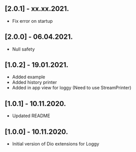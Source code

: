 ## [2.0.1] - xx.xx.2021.

- Fix error on startup

## [2.0.0] - 06.04.2021.

- Null safety

## [1.0.2] - 19.01.2021.

- Added example
- Added history printer
- Added in app view for loggy (Need to use StreamPrinter)

## [1.0.1] - 10.11.2020.

- Updated README

## [1.0.0] - 10.11.2020.

- Initial version of Dio extensions for Loggy
